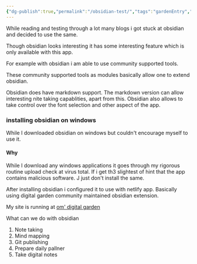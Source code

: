 ```yaml
---
{"dg-publish":true,"permalink":"/obsidian-test/","tags":"gardenEntry","dgHomeLink":true,"dgPassFrontmatter":false}
---
```



While reading and testing through a lot many blogs i got stuck at obsidian and decided to use the same.  

Though obsidian looks interesting it has some interesting feature which is only available with this app.

For example with obsidian i am able to use community supported tools.

These community supported tools as modules basically allow one to extend obsidian.

Obsidian does have markdown support. The markdown version can allow interesting nite taking capablities, apart from this. Obsidian also allows to take control over the font selection and other aspect of the app.

### installing obsidian on windows
While I downloaded obsidian on windows but couldn't encourage myself to use it.
#### Why 
While I download any windows applications it goes through my rigorous routine upload check at virus total. If i get th3 slightest of hint that the app contains malicious software. J just don't install the same.

After installing obsidian i configured it to use with netlify app. Basically using digital garden community maintained obsidian extension.

My site is running at [om' digital garden]( https://omdg.netlify.app) 

What can we do with obsidian
1. Note taking
2. Mind mapping
3. Git publishing
4. Prepare daily pallner
5. Take digital notes